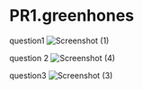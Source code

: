 # PR1.greenhones

question1
![Screenshot (1)](https://github.com/krimisha-bhanderi/PR1.greenhones/assets/131655711/e14ca32a-0fb3-492a-ba04-da213c81e604)

question 2
![Screenshot (4)](https://github.com/krimisha-bhanderi/PR1.greenhones/assets/131655711/989f9fa4-c087-474c-bb7c-34d44c09112f)


question3
![Screenshot (3)](https://github.com/krimisha-bhanderi/PR1.greenhones/assets/131655711/07e46e74-0f85-4fad-912e-6b47e41614a4)
